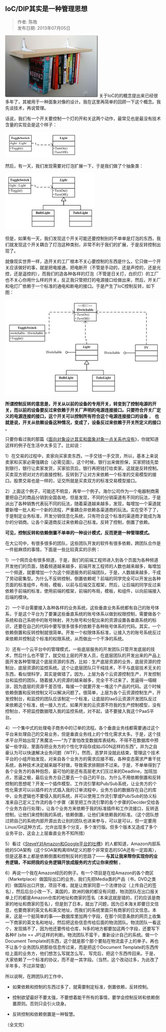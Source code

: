 ## IoC/DIP其实是一种管理思想  

> 作者: 陈皓  
> 发布日期: 2013年07月05日  

![image](images/1307-iocdipqssyzglsx-0.jpeg)
 关于IoC的的概念提出来已经很多年了，其被用于一种面象对像的设计。我在这里再简单的回顾一下这个概念。我先谈技术，再说管理。

话说，我们有一个开关要控制一个灯的开和关这两个动作，最常见也是最没有技术含量的实现会是这个样子：

![image](images/1307-iocdipqssyzglsx-1.jpeg)

然后，有一天，我们发现需要对灯泡扩展一下，于是我们做了个抽象类：

![image](images/1307-iocdipqssyzglsx-2.jpeg)

但是，如果有一天，我们发现这个开关可能还要控制别的不单单是灯泡的东西，我们就发现这个开关耦合了灯泡这种类别，非常不利于我们的扩展，于是反转控制出现了。

就像现实世界一样，造开关的工厂根本不关心要控制的东西是什么，它只做一个开关应该做好的事，就是把电接通，把电断开（不管是手动的，还是声控的，还是光控，还是遥控的），而我们的造各种各样的灯泡（不管是日关灯，白炽灯）的工厂也不关心你用什么样的开关，反正我只管把灯的电源接口给做出来，然后，开关厂和电灯厂依赖于一个标准的通电和断电的接口。于是产生了IoC控制反转，如下图：

![image](images/1307-iocdipqssyzglsx-3.jpeg)

**所谓控制反转的意思是，开关从以前的设备的专用开关，转变到了控制电源的开关，而以前的设备要反过来依赖于开关厂声明的电源连接接口。只要符合开关厂定义的电源连接的接口，这个开关可以控制所有符合这个电源连接接口的设备** 。 **也就是说，开关从依赖设备这种情况，变成了，设备反过来依赖于开关所定义的接口** 。

只要你看过我的那篇《[面向对象设计其实和面象对象一点关系也没有](https://coolshell.cn/articles/8961.html "从面向对象的设计模式看软件设计")》，你就知道这样的例子在生活中太多见了。比如说：

1）在交易的过程中，卖家向买家卖东西，一手交钱一手交货，所以，基本上来说卖家和买家必需强耦合（必需见面）。这个时候，银行出来做担保，买家把钱先垫到银行，银行让卖家发货，买家验货后，银行再把钱打给卖家。这就是反转控制。买卖双方把对对方的直接控制，反转到了让对方来依赖一个标准的交易模型的接口。股票交易也是一样的，证交所就是买卖双方的标准交易模型接口。

2）上面这个例子，可能还不明显，再举一个例子。海尔公司作为一个电器制商需要把自己的商品分销到全国各地，但是发现，不同的分销渠道有不同的玩法，于是派出了各种销售代表玩不同的玩法，随着渠道越来越多，发现，每增加一个渠道就要新增一批人和一个新的流程，严重耦合并依赖各渠道商的玩法。实在受不了了，于是制定业务标准，开发分销信息化系统，只有符合这个标准的渠道商才能成为海尔的分销商。让各个渠道商反过来依赖自己标准。反转了控制，倒置了依赖。

**可见，控制反转和依赖倒置不单单的一种设计模式，反而更是一种管理模式。**

在大公司中，有很多很多的团队，这些团队开发的软件有很多依赖，跨团队合作是一件挺麻烦的事情，下面是一些比较真实的示例：

1）一个网页会有很多频道，于是，我们的前端工程师进入到各个页面为各种频道开发他们的页面，随着频道越来越多，前端开发工程师的人数也越来越多，每增加一个频道，就要增加一个为这个频道服务的前端团队，于是，人数越来越多，干成了劳动密集型。为什么不反转控制，倒置依赖呢？前端的同学完全可以开发出各种页面的标准组件，布局，模板，以前与后端交互框架，然后，让后端的同学反过来依赖于前端的标准，使用前端的框架，前端的布局，模板，和组件，以向前端接入后端的模块。

2）一个平台需要接入各种各样的业务系统，这些垂直业务系统都有自己的账号体系，于是这个平台为了要兼这些垂直系统的账号体系以做到权限控制，需要做各个系统和自己系统中的账号映射，并为账号和分配出来的资源设置各垂直系统的标识，还要在自己的代码中要写很多很多的依赖于各种账号体系的代码。其实，一个依赖倒置和反转控制就很简单。开发一个权限体系标准，让接入方的账号系统反过来依赖并控制这个标准的权限系统，从而做出一个干净的系统。

3）还有一个云平台中的管理模式，一些底层服务的开发团队只管开发底层的技术，然后什么也不管了，就交给上层的开发人员，在底层团队的开发出来的产品上面开发各种管理这个底层资源的东西，比如：生产底层资源的业务，底层资源的控制台，底层资源的监控系统。这个让底层团队只干纯技术，不干与底层技术无关的东西，看似很科学，其实是做错了。因为，上层为各个云资源控制生产，开发控制台和监控的团队，随着接入的资源的越来越多，完全干不过来了，苦逼得一塌糊涂，因为底层的资源千差百怪，每接一个就要开发一堆这个产品的代码。这个时候依赖倒置和反转控制又可以解决问题了。很简单，上层为各个云资源控制生产，开发控制台，和监控的团队应该制定一个标准，让底层的IaaS云资源开发团队反过来依赖这个标准，统一接入方式，如果开发的云资源不符我的生产控制模型，没有控制台，不把监控数据喂入我的监控系统，对不起，请不要接入我这个PaaS平台。

4）一个集中式的处理电子商务中的订单的流程。各个垂直业务线都需要通过这个平台来处理自己的交易业务，但是垂直业务线上的个性化需求太多。于是，这个技术平台开始出现了黑魔法——“为了害怕改变数据库表结构，不得不在数据库中预留一些字段，里面存把业务方的个性化字段存成如JSON这样的东西”，并为之自豪认为可以快速解决业务问题（WTF）。然而，恶梦并没就此结束，管理这个技术平台的小组开始发现，对来自各个业务方的需求应接不暇，各种变态需求严重干扰系统，各种技术决定越来越不好做，导致需求排期排不过来。于是，不单单得到了各个业务方的各种抱怨，最可怕的是还有高层老大们压过来的Deadline，加班加点，苦逼之极，最后业务方自己要去一个自己的平台。为什么不用依赖倒置和反转控制的思想呢？开发一个插件模型、工作流引擎和Pub/Sub系统，让业务方的个性化需求可以以插件的方式插入我的订单流程中，业务方自的数据存在自己的库中，业务逻辑也不要侵入我的系统，并可以使用工作流引擎或Pub/Sub的协义标准来自己定义工作流的各个步骤（甚至把工作流引擎的各个步骤的Decider交给各个业务方自行处理）。让各个业务方来依赖于我的标准插件和工作流接口，反转迭控制，让他们来控制我的系统，依赖倒置，让他们来依赖我的标准。（这个团队想过把自己的系统内部开源出去让别的团队也进来参与，可以是可以，但一定要用Linux/Git这种方式，允许出现多个分支，多个发行版。但多个版本又造成了多个业务平台，这会上上层垂直业务不知所措）

5）看过《[SteveY对Amazon和Google平台的吐槽](https://coolshell.cn/articles/5701.html "SteveY对Amazon和Google平台的吐槽 - 67,710 人阅读")》的人都知道，Amazon内部系统的SOA架构（这个SOA架构离IBM定义的那个非常变态的SOA还有一定距离），但是这基本上都是依赖倒置和控制反转的思路了—— **与其让我来帮你实现你的业务逻辑，不如把我的业务逻辑开放成服务的方式让你来控制** 。

6）再说一个我在Amazon经历的例子。有一个项目是在给Amazon的各个商区（Marketplace）做国际出口的业务，我们先把Media类的产品（书，DVD之类的）做国际出口开放，项目不难，就是让商家同意一个法律协议（上传自己的签名），然后后台小改一下。美国的，欧洲的做的都没有问题，物流团队在出口报关单上打的都是Amazon仓库的地址和商家的签名（本来这就是错的，打的应该是商家的地址和商家的签名），但是到了日本，就出了问题，因为日本海关即要日文信息，也要商家的英文名和英文地址，而我们的系统里面只有商家的日文信息。本来，这是一个挺简单的事——数据库里加两个字段，在那个同意条款的网页上收集一下商家的英文名和地址，然后把这些信息传给后面的物流团队。物流团队一看这个，发现搞不了，因为他还要传给仓库，N多的地方都要加这两个字段，还要写下各种if \(site == JP\)这样的判断。物流团队不蛮干，重新设计自己的系统。做一个Document Template的东西，这个就是那个那个要贴在物流盒子上的单子。再也不让各个业务团队把那些信息传过来，而是把这个Document Template的东西传给上面的业务方，他们想怎么写就怎么写， 写完后，把这个东西传回来。于是，大家依赖了一个标准的协议，而不是一其字段。（当然，这个改动过多，为此改了半年多，不过非常值）

所以说啊，在跨团队的工作中，

* 如果依赖和控制的东西过多了，就需要制定标准，倒置依赖，反转控制。

* 控制欲望最好不要太强，不要想着能干所有的事情，要学会控制反转和依赖倒置原则。否则只会引火烧身。

* 反转控制和依赖倒置是一种智慧。

（全文完）

